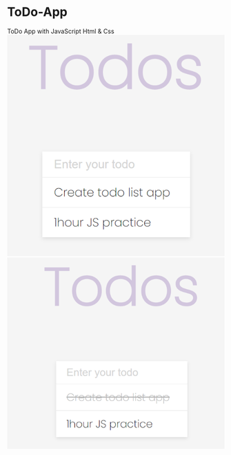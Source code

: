 # ToDo-App
ToDo App with JavaScript Html &amp; Css
![Screen](/Capture.PNG)
![Screen](/Capture%201.PNG)

